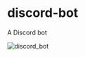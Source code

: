# discord-bot

A Discord bot

![discord_bot](https://user-images.githubusercontent.com/25634165/117546382-d48c5580-b049-11eb-9ade-5cebe646fda4.png)
